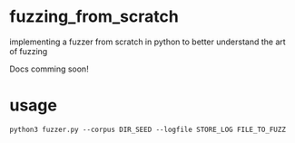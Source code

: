 # fuzzing_from_scratch
implementing a fuzzer from scratch in python to better understand the art of fuzzing

Docs comming soon!

# usage
```
python3 fuzzer.py --corpus DIR_SEED --logfile STORE_LOG FILE_TO_FUZZ
```
